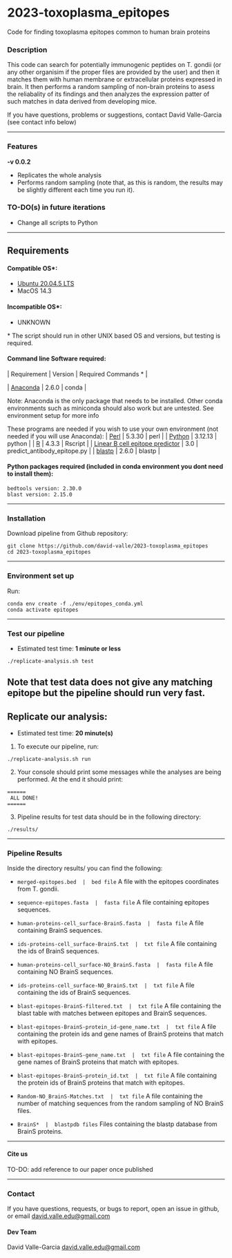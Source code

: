 # 2023-toxoplasma_epitopes
Code for finding toxoplasma epitopes common to human brain proteins

### Description

This code can search for potentially immunogenic peptides on T. gondii (or any other organisim if the proper files are provided by the user) and then it matches them with human membrane or extracellular proteins expressed in brain. It then performs a random sampling of non-brain proteins to asess the reliabality of its findings and then analyzes the expression patter of such matches in data derived from developing mice. 

If you have questions, problems or suggestions, contact David Valle-Garcia (see contact info below)

---

### Features
  **-v 0.0.2**

* Replicates the whole analysis
* Performs random sampling (note that, as this is random, the results may be slightly different each time you run it).

### TO-DO(s) in future iterations  
* Change all scripts to Python

---

## Requirements
#### Compatible OS*:
* [Ubuntu 20.04.5 LTS](https://releases.ubuntu.com/focal/)
* MacOS 14.3

#### Incompatible OS*:
* UNKNOWN  

\* The script should run in other UNIX based OS and versions, but testing is required.  

#### Command line Software required:
| Requirement | Version  | Required Commands * |

| [Anaconda](https://www.anaconda.com/download) | 2.6.0 | conda |

Note: Anaconda is the only package that needs to be installed. Other conda environments such as miniconda should also work but are untested. See environment setup for more info

These programs are needed if you wish to use your own environment (not needed if you will use Anaconda):
| [Perl](https://www.perl.org/) | 5.3.30 | perl |
| [Python](https://www.python.org/) | 3.12.13 | python |
| [R](https://www.r-project.org/) | 4.3.3 | Rscript |
| [Linear B cell epitope predictor](http://tools.iedb.org/bcell/download/) | 3.0 | predict_antibody_epitope.py |
| [blastp](https://blast.ncbi.nlm.nih.gov/doc/blast-help/downloadblastdata.html) | 2.6.0 | blastp |

#### Python packages required (included in conda environment you dont need to install them):

```
bedtools version: 2.30.0
blast version: 2.15.0
```

---

### Installation
Download pipeline from Github repository:  
```
git clone https://github.com/david-valle/2023-toxoplasma_epitopes
cd 2023-toxoplasma_epitopes
```

---

### Environment set up
Run: 
```
conda env create -f ./env/epitopes_conda.yml
conda activate epitopes
```

---

### Test our pipeline

* Estimated test time:  **1 minute or less**  

```
./replicate-analysis.sh test
```
Note that test data does not give any matching epitope but the pipeline should run very fast. 
---

## Replicate our analysis:

* Estimated test time:  **20 minute(s)**  

1. To execute our pipeline, run:  
```
./replicate-analysis.sh run
```

2. Your console should print some messages while the analyses are being performed. At the end it should print:  
```
======
 ALL DONE!
======
```

3. Pipeline results for test data should be in the following directory:  
```
./results/
```

---

### Pipeline Results

Inside the directory results/ you can find the following:

* `merged-epitopes.bed  |  bed file` A file with the epitopes coordinates from T. gondii.  

* `sequence-epitopes.fasta  |  fasta file` A file containing epitopes sequences.  

* `human-proteins-cell_surface-BrainS.fasta  |  fasta file` A file containing BrainS sequences.  

* `ids-proteins-cell_surface-BrainS.txt  |  txt file` A file containing the ids of BrainS sequences.   

* `human-proteins-cell_surface-NO_BrainS.fasta  |  fasta file` A file containing NO BrainS sequences. 

* `ids-proteins-cell_surface-NO_BrainS.txt  |  txt file` A file containing the ids of BrainS sequences. 

* `blast-epitopes-BrainS-filtered.txt  |  txt file` A file containing the blast table with matches between epitopes and BrainS sequences.

* `blast-epitopes-BrainS-protein_id-gene_name.txt  |  txt file` A file containing the protein ids and gene names of BrainS proteins that match with epitopes.

* `blast-epitopes-BrainS-gene_name.txt  |  txt file` A file containing the gene names of BrainS proteins that match with epitopes.

* `blast-epitopes-BrainS-protein_id.txt  |  txt file` A file containing the protein ids of BrainS proteins that match with epitopes.

* `Random-NO_BrainS-Matches.txt  |  txt file` A file containing the number of matching sequences from the random sampling of NO BrainS files.  

* `BrainS*  |  blastpdb files` Files containing the blastp database from BrainS proteins.  

---

#### Cite us

TO-DO: add reference to our paper once published

---

### Contact
If you have questions, requests, or bugs to report, open an issue in github, or email <david.valle.edu@gmail.com>

#### Dev Team

David Valle-Garcia <david.valle.edu@gmail.com>   

